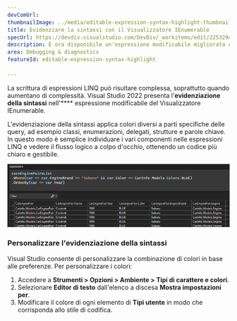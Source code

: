 ```yaml
---
devComUrl: 
thumbnailImage: ../media/editable-expression-syntax-highlight-thumbnail.png
title: Evidenziare la sintassi con il Visualizzatore IEnumerable
specUrl: https://devdiv.visualstudio.com/DevDiv/_workitems/edit/2253294
description: È ora disponibile un'espressione modificabile migliorata con l'evidenziazione della sintassi.
area: Debugging & diagnostics
featureId: editable-expression-syntax-highlight

---
```



La scrittura di espressioni LINQ può risultare complessa, soprattutto quando aumentano di complessità. Visual Studio 2022 presenta l'**evidenziazione della sintassi** nell'**** espressione modificabile del Visualizzatore IEnumerable.

L'evidenziazione della sintassi applica colori diversi a parti specifiche delle query, ad esempio classi, enumerazioni, delegati, strutture e parole chiave. In questo modo è semplice individuare i vari componenti nelle espressioni LINQ e vedere il flusso logico a colpo d'occhio, ottenendo un codice più chiaro e gestibile.

![Evidenziazione della sintassi del Visualizzatore IEnumerable](../media/editable-expression-syntax-highlighting.png)

### Personalizzare l'evidenziazione della sintassi

Visual Studio consente di personalizzare la combinazione di colori in base alle preferenze. Per personalizzare i colori:

1. Accedere a **Strumenti > Opzioni > Ambiente > Tipi di carattere e colori**.
2. Selezionare **Editor di testo** dall'elenco a discesa **Mostra impostazioni per**.
3. Modificare il colore di ogni elemento di **Tipi utente** in modo che corrisponda allo stile di codifica.

